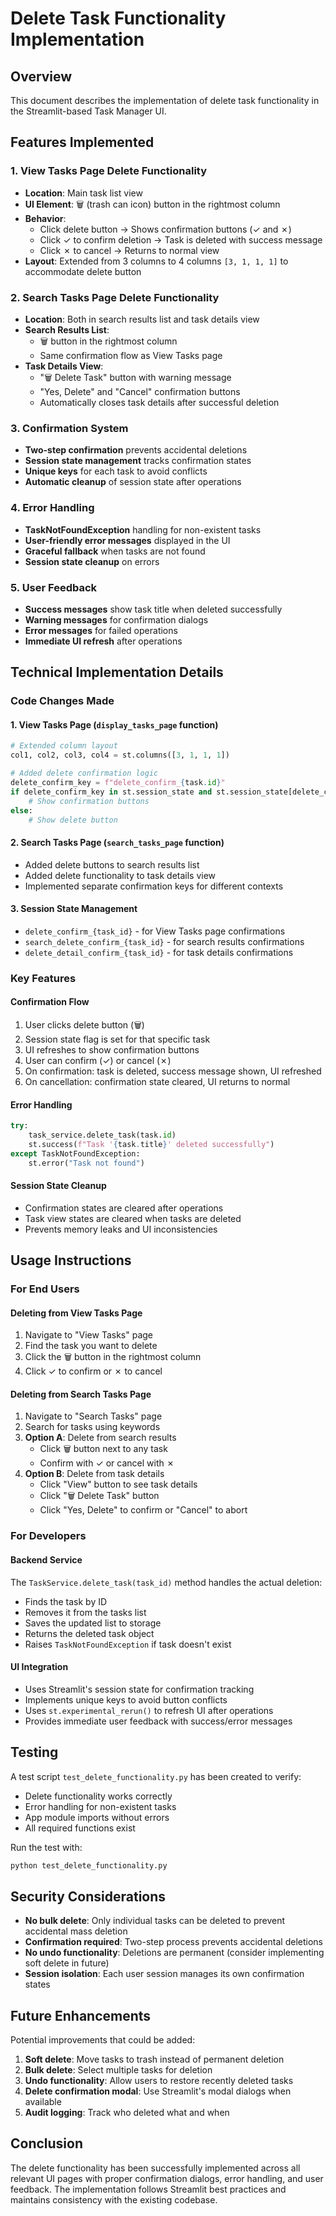 # Delete Task Functionality Implementation

## Overview
This document describes the implementation of delete task functionality in the Streamlit-based Task Manager UI.

## Features Implemented

### 1. View Tasks Page Delete Functionality
- **Location**: Main task list view
- **UI Element**: 🗑️ (trash can icon) button in the rightmost column
- **Behavior**: 
  - Click delete button → Shows confirmation buttons (✓ and ✗)
  - Click ✓ to confirm deletion → Task is deleted with success message
  - Click ✗ to cancel → Returns to normal view
- **Layout**: Extended from 3 columns to 4 columns `[3, 1, 1, 1]` to accommodate delete button

### 2. Search Tasks Page Delete Functionality
- **Location**: Both in search results list and task details view
- **Search Results List**:
  - 🗑️ button in the rightmost column
  - Same confirmation flow as View Tasks page
- **Task Details View**:
  - "🗑️ Delete Task" button with warning message
  - "Yes, Delete" and "Cancel" confirmation buttons
  - Automatically closes task details after successful deletion

### 3. Confirmation System
- **Two-step confirmation** prevents accidental deletions
- **Session state management** tracks confirmation states
- **Unique keys** for each task to avoid conflicts
- **Automatic cleanup** of session state after operations

### 4. Error Handling
- **TaskNotFoundException** handling for non-existent tasks
- **User-friendly error messages** displayed in the UI
- **Graceful fallback** when tasks are not found
- **Session state cleanup** on errors

### 5. User Feedback
- **Success messages** show task title when deleted successfully
- **Warning messages** for confirmation dialogs
- **Error messages** for failed operations
- **Immediate UI refresh** after operations

## Technical Implementation Details

### Code Changes Made

#### 1. View Tasks Page (`display_tasks_page` function)
```python
# Extended column layout
col1, col2, col3, col4 = st.columns([3, 1, 1, 1])

# Added delete confirmation logic
delete_confirm_key = f"delete_confirm_{task.id}"
if delete_confirm_key in st.session_state and st.session_state[delete_confirm_key]:
    # Show confirmation buttons
else:
    # Show delete button
```

#### 2. Search Tasks Page (`search_tasks_page` function)
- Added delete buttons to search results list
- Added delete functionality to task details view
- Implemented separate confirmation keys for different contexts

#### 3. Session State Management
- `delete_confirm_{task_id}` - for View Tasks page confirmations
- `search_delete_confirm_{task_id}` - for search results confirmations  
- `delete_detail_confirm_{task_id}` - for task details confirmations

### Key Features

#### Confirmation Flow
1. User clicks delete button (🗑️)
2. Session state flag is set for that specific task
3. UI refreshes to show confirmation buttons
4. User can confirm (✓) or cancel (✗)
5. On confirmation: task is deleted, success message shown, UI refreshed
6. On cancellation: confirmation state cleared, UI returns to normal

#### Error Handling
```python
try:
    task_service.delete_task(task.id)
    st.success(f"Task '{task.title}' deleted successfully")
except TaskNotFoundException:
    st.error("Task not found")
```

#### Session State Cleanup
- Confirmation states are cleared after operations
- Task view states are cleared when tasks are deleted
- Prevents memory leaks and UI inconsistencies

## Usage Instructions

### For End Users

#### Deleting from View Tasks Page
1. Navigate to "View Tasks" page
2. Find the task you want to delete
3. Click the 🗑️ button in the rightmost column
4. Click ✓ to confirm or ✗ to cancel

#### Deleting from Search Tasks Page
1. Navigate to "Search Tasks" page
2. Search for tasks using keywords
3. **Option A**: Delete from search results
   - Click 🗑️ button next to any task
   - Confirm with ✓ or cancel with ✗
4. **Option B**: Delete from task details
   - Click "View" button to see task details
   - Click "🗑️ Delete Task" button
   - Click "Yes, Delete" to confirm or "Cancel" to abort

### For Developers

#### Backend Service
The `TaskService.delete_task(task_id)` method handles the actual deletion:
- Finds the task by ID
- Removes it from the tasks list
- Saves the updated list to storage
- Returns the deleted task object
- Raises `TaskNotFoundException` if task doesn't exist

#### UI Integration
- Uses Streamlit's session state for confirmation tracking
- Implements unique keys to avoid button conflicts
- Uses `st.experimental_rerun()` to refresh UI after operations
- Provides immediate user feedback with success/error messages

## Testing

A test script `test_delete_functionality.py` has been created to verify:
- Delete functionality works correctly
- Error handling for non-existent tasks
- App module imports without errors
- All required functions exist

Run the test with:
```bash
python test_delete_functionality.py
```

## Security Considerations

- **No bulk delete**: Only individual tasks can be deleted to prevent accidental mass deletion
- **Confirmation required**: Two-step process prevents accidental deletions
- **No undo functionality**: Deletions are permanent (consider implementing soft delete in future)
- **Session isolation**: Each user session manages its own confirmation states

## Future Enhancements

Potential improvements that could be added:
1. **Soft delete**: Move tasks to trash instead of permanent deletion
2. **Bulk delete**: Select multiple tasks for deletion
3. **Undo functionality**: Allow users to restore recently deleted tasks
4. **Delete confirmation modal**: Use Streamlit's modal dialogs when available
5. **Audit logging**: Track who deleted what and when

## Conclusion

The delete functionality has been successfully implemented across all relevant UI pages with proper confirmation dialogs, error handling, and user feedback. The implementation follows Streamlit best practices and maintains consistency with the existing codebase.